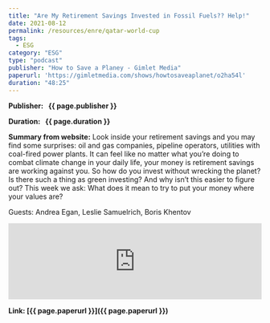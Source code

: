 ```yaml
---
title: "Are My Retirement Savings Invested in Fossil Fuels?? Help!"
date: 2021-08-12
permalink: /resources/enre/qatar-world-cup
tags:
  - ESG
category: "ESG"
type: "podcast"
publisher: "How to Save a Planey - Gimlet Media"
paperurl: 'https://gimletmedia.com/shows/howtosaveaplanet/o2ha54l'
duration: "48:25"
---
```



**<span class="bold-podcast">Publisher: </span>&nbsp;<span class="text-podcast"> {{ page.publisher }}</span>**

**<span class="bold-podcast">Duration: </span>&nbsp;<span class="text-podcast"> {{ page.duration }}</span>**

**<span class="bold-podcast">Summary from website:</span>**
Look inside your retirement savings and you may find some surprises: oil and gas companies, pipeline operators, utilities with coal-fired power plants. It can feel like no matter what you’re doing to combat climate change in your daily life, your money is retirement savings are working against you. So how do you invest without wrecking the planet? Is there such a thing as green investing? And why isn’t this easier to figure out? This week we ask: What does it mean to try to put your money where your values are?

Guests: Andrea Egan, Leslie Samuelrich, Boris Khentov

<iframe scrolling="no" frameborder="0" width="100%" height="152" allowtransparency="true" allow="encrypted-media" src="https://open.spotify.com/embed/episode/5oWAhgTtzTZPOR03eRasuF"></iframe>

**<span class="small-podcast">Link:</span>&nbsp;<span class="links-podcast">[{{ page.paperurl }}]({{ page.paperurl }})</span>**